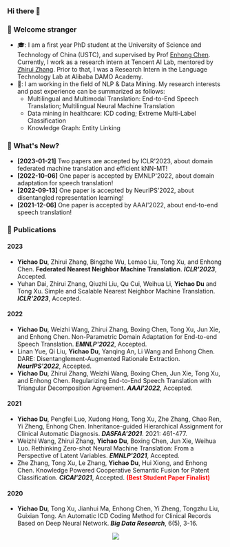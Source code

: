 ### Hi there 👋
<!-- Looking for a full-time job as an NLP Algorithm Engineer. -->

<!--
**duyichao/duyichao** is a ✨ _special_ ✨ repository because its `README.md` (this file) appears on your GitHub profile.

Here are some ideas to get you started:

- 🔭 I’m currently working on ...
- 🌱 I’m currently learning ...
- 👯 I’m looking to collaborate on ...
- 🤔 I’m looking for help with ...
- 💬 Ask me about ...
- 📫 How to reach me: ...
- 😄 Pronouns: ...
- ⚡ Fun fact: ...
-->

### 🍻 Welcome stranger
- 🎓: I am a first year PhD student at the University of Science and Technology of China (USTC), and supervised by Prof [Enhong Chen](http://staff.ustc.edu.cn/~cheneh/). Currently, I work as a research intern at Tencent AI Lab, mentored by [Zhirui Zhang](https://zrustc.github.io/). Prior to that, I was a Research Intern in the Language Technology Lab at Alibaba DAMO Academy.
- 🎯: I am working in the field of NLP & Data Mining. My research interests and past experience can be summarized as follows:
  - Multilingual and Multimodal Translation: End-to-End Speech Translation; Multilingual Neural Machine Translation
  - Data mining in healthcare: ICD coding; Extreme Multi-Label Classification
  - Knowledge Graph: Entity Linking
 
### 📰 What's New?
- **[2023-01-21]** Two papers are accepted by ICLR'2023, about domain federated machine translation and efficient kNN-MT!
- **[2022-10-06]** One paper is accepted by EMNLP'2022, about domain adaptation for speech translation!
- **[2022-09-13]** One paper is accepted by NeurIPS'2022, about disentangled representation learning!
- **[2021-12-06]** One paper is accepted by AAAI'2022, about end-to-end speech translation!
<!-- - **[2021.08.26]** One paper is accepted by EMNLP'2021, about multilingual machine translation! -->

### 🎉 Publications
#### 2023
- **Yichao Du**, Zhirui Zhang, Bingzhe Wu, Lemao Liu, Tong Xu, and Enhong Chen. **Federated Nearest Neighbor Machine Translation**. ***ICLR'2023***, Accepted.
- Yuhan Dai, Zhirui Zhang, Qiuzhi Liu, Qu Cui, Weihua Li, **Yichao Du** and Tong Xu. Simple and Scalable Nearest Neighbor Machine Translation. ***ICLR'2023***, Accepted.
#### 2022
- **Yichao Du**, Weizhi Wang, Zhirui Zhang, Boxing Chen, Tong Xu, Jun Xie, and Enhong Chen. Non-Parametric Domain Adaptation for End-to-end  Speech Translation. ***EMNLP'2022***, Accepted.
- Linan Yue, Qi Liu, **Yichao Du**, Yanqing An, Li Wang and Enhong Chen. DARE: Disentanglement-Augmented Rationale Extraction. ***NeurIPS'2022***, Accepted.
- **Yichao Du**, Zhirui Zhang, Weizhi Wang, Boxing Chen, Jun Xie, Tong Xu, and Enhong Chen. Regularizing End-to-End Speech Translation with Triangular Decomposition Agreement. ***AAAI'2022***, Accepted.

#### 2021
- **Yichao Du**, Pengfei Luo, Xudong Hong, Tong Xu, Zhe Zhang, Chao Ren, Yi Zheng, Enhong Chen. Inheritance-guided Hierarchical Assignment for Clinical Automatic Diagnosis. ***DASFAA'2021***. 2021: 461-477.
- Weizhi Wang, Zhirui Zhang, **Yichao Du**, Boxing Chen, Jun Xie, Weihua Luo. Rethinking Zero-shot Neural Machine Translation: From a Perspective of Latent Variables. ***EMNLP'2021***, Accepted.
- Zhe Zhang, Tong Xu, Le Zhang, **Yichao Du**, Hui Xiong, and Enhong Chen. Knowledge Powered Cooperative Semantic Fusion for Patent Classification.  ***CICAI'2021***, Accepted. <font color=Red>**(Best Student Paper Finalist)**</font>

#### 2020
- **Yichao Du**, Tong Xu, Jianhui Ma, Enhong Chen, Yi Zheng, Tongzhu Liu, Guixian Tong. An Automatic ICD Coding Method for Clinical Records Based on Deep Neural Network.  ***Big Data Research***, 6(5), 3-16.

<!-- #### 2019
- LBBESA: An efficient software‐defined networking load‐balancing scheme based on elevator scheduling algorithm. ***Concurrency and Computation: Practice and Experience***, Accepted. -->

<!-- ### 📄 Preprints -->


<p align="center"> 
  <img src="https://profile-counter.glitch.me/duyichao/count.svg" />
</p>
